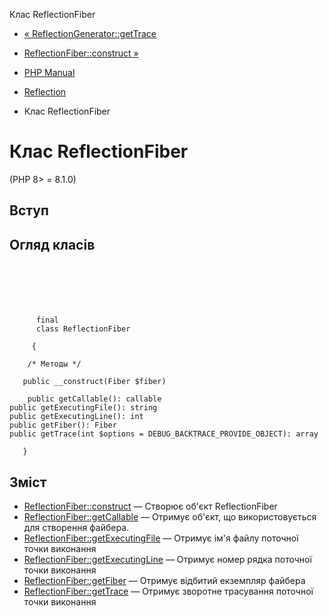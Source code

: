 Клас ReflectionFiber

-   [« ReflectionGenerator::getTrace](reflectiongenerator.gettrace.html)
    
-   [ReflectionFiber::construct »](reflectionfiber.construct.html)
    
-   [PHP Manual](index.html)
    
-   [Reflection](book.reflection.html)
    
-   Клас ReflectionFiber
    

# Клас ReflectionFiber

(PHP 8> = 8.1.0)

## Вступ

## Огляд класів

```classsynopsis

     
    

    
     
      final
      class ReflectionFiber
     
     {

    /* Методы */
    
   public __construct(Fiber $fiber)

    public getCallable(): callable
public getExecutingFile(): string
public getExecutingLine(): int
public getFiber(): Fiber
public getTrace(int $options = DEBUG_BACKTRACE_PROVIDE_OBJECT): array

   }
```

## Зміст

-   [ReflectionFiber::construct](reflectionfiber.construct.html) — Створює об'єкт ReflectionFiber
-   [ReflectionFiber::getCallable](reflectionfiber.getcallable.html) — Отримує об'єкт, що використовується для створення файбера.
-   [ReflectionFiber::getExecutingFile](reflectionfiber.getexecutingfile.html) — Отримує ім'я файлу поточної точки виконання
-   [ReflectionFiber::getExecutingLine](reflectionfiber.getexecutingline.html) — Отримує номер рядка поточної точки виконання
-   [ReflectionFiber::getFiber](reflectionfiber.getfiber.html) — Отримує відбитий екземпляр файбера
-   [ReflectionFiber::getTrace](reflectionfiber.gettrace.html) — Отримує зворотне трасування поточної точки виконання